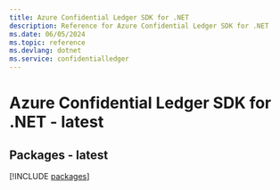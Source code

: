 ```yaml
---
title: Azure Confidential Ledger SDK for .NET
description: Reference for Azure Confidential Ledger SDK for .NET
ms.date: 06/05/2024
ms.topic: reference
ms.devlang: dotnet
ms.service: confidentialledger
---
```

# Azure Confidential Ledger SDK for .NET - latest
## Packages - latest
[!INCLUDE [packages](confidential-ledger-index.md)]